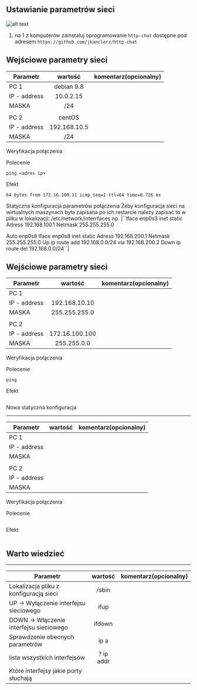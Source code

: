 Ustawianie parametrów sieci
---------------------------

![alt text][network]

[network]: ./network.png "Logo Title Text 2"

1. na 1 z komputerów zainstaluj oprogramowanie ``http-chat`` dostępne pod adresem ``https://github.com/jkanclerz/http-chat``

Wejściowe parametry sieci
-------------------------
| Parametr | wartość | komentarz(opcionalny) |
| ------------- |:-------------:| -----:|
|   PC 1 | debian 9.8 
| IP - address  | 10.0.2.15 | |
| MASKA  | /24 | |
|   |  | |
| PC 2  | centOS  | |
| IP - address  | 192.168.10.5 | |
| MASKA  | /24 | |

Weryfikacja połączenia

Polecenie
```
ping <adres ip>
```

Efekt
```
64 bytes from 172.16.100.11 icmp_seq=1 ttl=64 time=0.726 ms
```

Statyczna konfiguracja parametrów połączenia
Żeby konfiguracja sieci na wirtualnych maszynach była zapisana po ich restarcie należy zapisać to w pliku w lokalizacji: /etc/network/interrfaces
np.
|``Iface enp0s3 inet static
Adress 192.168.100.1
Netmask 255.255.255.0

Auto enp0s8
Iface enp0s8 inet static
Adress 192.168.200.1
Netmask 255.255.255.0
Up ip route add 192.168.0.0/24 via 192.168.200.2
Down ip route del 192.168.0.0/24``|

Wejściowe parametry sieci
-------------------------
| Parametr | wartość | komentarz(opcionalny) |
| ------------- |:-------------:| -----:|
|   PC 1 |  
| IP - address  | 192.168.10.10 | |
| MASKA  | 255.255.255.0 | |
|   |  | |
| PC 2  |  | |
| IP - address  | 172.16.100.100 | |
| MASKA  | 255.255.0.0 | |

Weryfikacja połączenia

Polecenie
```
ping 
```

Efekt
```
```

Nowa statyczna konfiguracja 

-------------------------
| Parametr | wartość | komentarz(opcionalny) |
| ------------- |:-------------:| -----:|
|   PC 1 |  
| IP - address  |  | |
| MASKA  |  | |
|   |  | |
| PC 2  |  | |
| IP - address  |  | |
| MASKA  |  | |

Weryfikacja połączenia

Polecenie
```
```

Efekt
```
```

Warto wiedzieć
--------------

-------------------------
| Parametr | wartość | komentarz(opcionalny) |
| ------------- |:-------------:| -----:|
| Lokalizacja pliku z konfiguracją sieci| /sbin | |
| UP -> Wyłączenie interfejsu sieciowego| ifup | |
| DOWN -> Włączenie interfejsu sieciowego|  ifdown | |
| Sprawdzenie obecnych parametrów | ip a | |
| lista wszystkich interfejsów |? ip addr | |
| Które interfejsy jakie porty słuchają | | |


